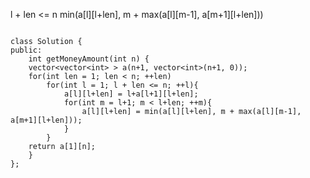 l + len <= n
min(a[l][l+len], m + max(a[l][m-1], a[m+1][l+len]))

```

class Solution {
public:
    int getMoneyAmount(int n) {
    vector<vector<int> > a(n+1, vector<int>(n+1, 0));
    for(int len = 1; len < n; ++len)
        for(int l = 1; l + len <= n; ++l){
            a[l][l+len] = l+a[l+1][l+len];
            for(int m = l+1; m < l+len; ++m){
                a[l][l+len] = min(a[l][l+len], m + max(a[l][m-1], a[m+1][l+len]));
            }
        }
    return a[1][n];
    }
};

```
